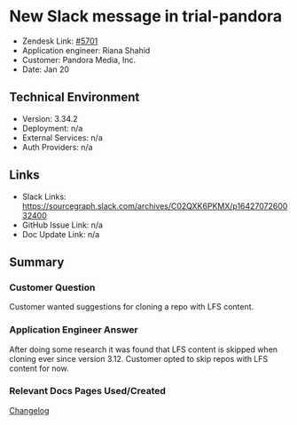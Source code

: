 # New Slack message in trial-pandora <!-- Ticket Title  Hint: include keywords to make it searchable -->
 
- Zendesk Link: [#5701](https://sourcegraph.zendesk.com/agent/tickets/5701)
- Application engineer: Riana Shahid
- Customer: Pandora Media, Inc.
- Date: Jan 20
 
 
## Technical Environment
- Version: 3.34.2
- Deployment: n/a
- External Services: n/a
- Auth Providers: n/a
 
 
## Links

- Slack Links: https://sourcegraph.slack.com/archives/C02QXK6PKMX/p1642707260032400
- GitHub Issue Link: n/a
- Doc Update Link: n/a
 
## Summary
### Customer Question
Customer wanted suggestions for cloning a repo with LFS content.
### Application Engineer Answer
After doing some research it was found that LFS content is skipped when cloning ever since version 3.12. Customer opted to skip repos with LFS content for now. 
### Relevant Docs Pages Used/Created
[Changelog](https://docs.sourcegraph.com/CHANGELOG#added-33)
